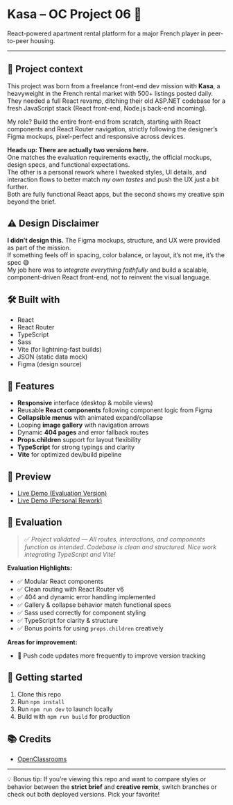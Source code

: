 # Kasa – OC Project 06 🏡

React-powered apartment rental platform for a major French player in peer-to-peer housing.

---

## 🚀 Project context

This project was born from a freelance front-end dev mission with **Kasa**, a heavyweight in the French rental market with 500+ listings posted daily. They needed a full React revamp, ditching their old ASP.NET codebase for a fresh JavaScript stack (React front-end, Node.js back-end incoming).

My role? Build the entire front-end from scratch, starting with React components and React Router navigation, strictly following the designer’s Figma mockups, pixel-perfect and responsive across devices.

**Heads up: There are actually two versions here.**  
One matches the evaluation requirements exactly, the official mockups, design specs, and functional expectations.  
The other is a personal rework where I tweaked styles, UI details, and interaction flows to better match *my own tastes* and push the UX just a bit further.  
Both are fully functional React apps, but the second shows my creative spin beyond the brief.

## ⚠️ Design Disclaimer

**I didn’t design this.** The Figma mockups, structure, and UX were provided as part of the mission.  
If something feels off in spacing, color balance, or layout, it’s not me, it’s the spec 😅  
My job here was to *integrate everything faithfully* and build a scalable, component-driven React front-end, not to reinvent the visual language.

## 🛠️ Built with

- React  
- React Router  
- TypeScript  
- Sass  
- Vite (for lightning-fast builds)  
- JSON (static data mock)  
- Figma (design source)  

## 📄 Features

- **Responsive** interface (desktop & mobile views)  
- Reusable **React components** following component logic from Figma  
- **Collapsible menus** with animated expand/collapse  
- Looping **image gallery** with navigation arrows  
- Dynamic **404 pages** and error fallback routes  
- **Props.children** support for layout flexibility  
- **TypeScript** for strong typings and clarity  
- **Vite** for optimized dev/build pipeline  

## 📸 Preview

- [Live Demo (Evaluation Version)](https://vincentvdt.github.io/oc-project-06-kasa-eval/)  
- [Live Demo (Personal Rework)](https://vincentvdt.github.io/oc-project-06-kasa-remix/)

## 💬 Evaluation

> ✅ *Project validated — All routes, interactions, and components function as intended. Codebase is clean and structured. Nice work integrating TypeScript and Vite!*

**Evaluation Highlights:**

- ✅ Modular React components  
- ✅ Clean routing with React Router v6  
- ✅ 404 and dynamic error handling implemented  
- ✅ Gallery & collapse behavior match functional specs  
- ✅ Sass used correctly for component styling  
- ✅ TypeScript for clarity & structure  
- ✅ Bonus points for using `props.children` creatively

**Areas for improvement:**

- 🔄 Push code updates more frequently to improve version tracking  

## 📁 Getting started

1. Clone this repo  
2. Run `npm install`  
3. Run `npm run dev` to launch locally  
4. Build with `npm run build` for production  

## 📚 Credits

- [OpenClassrooms](https://openclassrooms.com/)  

---

💡 Bonus tip: If you’re viewing this repo and want to compare styles or behavior between the **strict brief** and **creative remix**, switch branches or check out both deployed versions. Pick your favorite!
